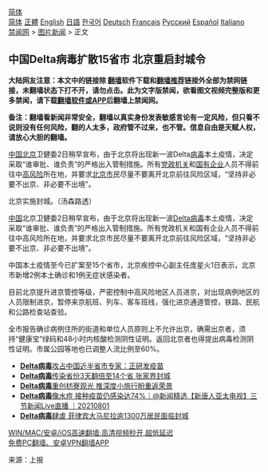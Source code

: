  <!-- 面包屑导航 --> <div class="breadcrumb"><!-- GTranslate: https://gtranslate.io/ -->  <div class="switcher notranslate">  <div class="selected">  <a href="#" onclick="return false;"> 简体</a>  </div>  <div class="option">  <a href="https://www.bannedbook.org" onclick="doGTranslate('zh-CN|zh-CN');jQuery('div.switcher div.selected a').html(jQuery(this).html());return false;" title="简体中文" class="nturl selected"> 简体</a>  <a href="https://www.bannedbook.org/zh-tw/" onclick="doGTranslate('zh-CN|zh-TW');jQuery('div.switcher div.selected a').html(jQuery(this).html());return false;" title="繁體中文" class="nturl"> 正體</a>  <a href="https://www.bannedbook.org/en/" onclick="doGTranslate('zh-CN|en');jQuery('div.switcher div.selected a').html(jQuery(this).html());return false;" title="English" class="nturl"> English</a>  <a href="https://www.bannedbook.org/ja/" onclick="doGTranslate('zh-CN|ja');jQuery('div.switcher div.selected a').html(jQuery(this).html());return false;" title="日本語" class="nturl"> 日語</a>  <a href="https://www.bannedbook.org/ko/" onclick="doGTranslate('zh-CN|ko');jQuery('div.switcher div.selected a').html(jQuery(this).html());return false;" title="한국어" class="nturl"> 한국어</a>  <a href="https://www.bannedbook.org/de/" onclick="doGTranslate('zh-CN|de');jQuery('div.switcher div.selected a').html(jQuery(this).html());return false;" title="Deutsch" class="nturl"> Deutsch</a>  <a href="https://www.bannedbook.org/fr/" onclick="doGTranslate('zh-CN|fr');jQuery('div.switcher div.selected a').html(jQuery(this).html());return false;" title="Français" class="nturl"> Français</a>  <a href="https://www.bannedbook.org/ru/" onclick="doGTranslate('zh-CN|ru');jQuery('div.switcher div.selected a').html(jQuery(this).html());return false;" title="Русский" class="nturl"> Русский</a>  <a href="https://www.bannedbook.org/es/" onclick="doGTranslate('zh-CN|es');jQuery('div.switcher div.selected a').html(jQuery(this).html());return false;" title="Español" class="nturl"> Español</a>  <a href="https://www.bannedbook.org/it/" onclick="doGTranslate('zh-CN|it');jQuery('div.switcher div.selected a').html(jQuery(this).html());return false;" title="Italiano" class="nturl"> Italiano</a>  </div>  </div>      <div class='breadcrumb-sub'><!-- Breadcrumb NavXT 6.3.0 --> <a href="https://www.bannedbook.org/" class="home">禁闻网</a> &gt; <a href="https://www.bannedbook.org/bnews/topimagenews/" class="category">图片新闻</a> &gt; 正文</div></div><h2>中国Delta病毒扩散15省市 北京重启封城令</h2> <p class="notice"><b>大陆网友注意：本文中的链接除 <a href="https://github.com/bannedbook/fanqiang" >翻墙</a>软件下载和<a href="https://github.com/killgcd/justmysocks/blob/master/README.md">翻墙推荐</a>链接外全部为禁网链接，未翻墙状态下打不开，请勿点击。此为文字版禁闻，欲看图文视频完整版和更多禁闻，请下载<a href="https://github.com/bannedbook/fanqiang">翻墙软件或APP</a>后翻墙上禁闻网。</p><p>备注：翻墙看新闻非常安全，翻墙以真实身份发表敏感言论有一定风险，但只看不说则没有任何风险，翻的人太多，政府管不过来，也不管。信息自由是天赋人权，请放心大胆的翻墙。</b></p>  <div class="entry"> <p id="summary"><span class='wp_keywordlink_affiliate'><a href="https://www.bannedbook.org/" title="中国" target="_blank">中国</a></span><a href="https://www.bannedbook.org/bnews/tag/%e5%8c%97%e4%ba%ac/" class="st_tag internal_tag" rel="tag" title="标签 北京 下的日志">北京</a>卫健委2日稍早宣布，由于北京将出现新一波Delta<a href="https://www.bannedbook.org/bnews/tag/%e7%97%85%e6%af%92/" class="st_tag internal_tag" rel="tag" title="标签 病毒 下的日志">病毒</a>本土疫情，决定采取“谁审批、谁负责”的严格出入管制措施。所有<a href="https://www.bannedbook.org/bnews/tag/%E5%85%9A%E6%94%BF%E6%9C%BA%E5%85%B3/" class="st_tag internal_tag" rel="tag" title="标签 党政机关 下的日志">党政机关</a>和<a href="https://www.bannedbook.org/bnews/tag/%E5%9B%BD%E6%9C%89%E4%BC%81%E4%B8%9A/" class="st_tag internal_tag" rel="tag" title="标签 国有企业 下的日志">国有企业</a>人员不得前往中<a href="https://www.bannedbook.org/bnews/tag/%E9%AB%98%E9%A3%8E%E9%99%A9/" class="st_tag internal_tag" rel="tag" title="标签 高风险 下的日志">高风险</a>所在地，并要求<a href="https://www.bannedbook.org/bnews/tag/%E5%8C%97%E4%BA%AC%E5%B8%82/" class="st_tag internal_tag" rel="tag" title="标签 北京市 下的日志">北京市</a>民尽量不要离开北京前往风险区域，“坚持非必要不出京、非必要不出境”。</p> <p id="conimg">北京实施封城。（汤森路透）</p>  <p><a href="https://www.bannedbook.org/bnews/tag/%E4%B8%AD%E5%9B%BD/" class="st_tag internal_tag" rel="tag" title="标签 中国 下的日志">中国</a>北京卫健委2日稍早宣布，由于北京将出现新一波<a href="https://www.bannedbook.org/bnews/tag/delta%e7%97%85%e6%af%92/" class="st_tag internal_tag" rel="tag" title="标签 Delta病毒 下的日志">Delta病毒</a>本土疫情，决定采取“谁审批、谁负责”的严格出入管制措施。所有党政机关和国有企业人员不得前往中高风险所在地，并要求北京市民尽量不要离开北京前往风险区域，“坚持非必要不出京、非必要不出境”。</p> <p>中国本土疫情至今已扩案至15个省市，北京疾控中心副主任庞星火1日表示，北京市新增2例本土确诊和1例无症状感染者。</p>  <p>目前北京提升进京管控等级，严密控制中高风险地区人员进京，对出现病例地区的人员限制进京，暂停来京航班、列车、客车班线，强化进京通道管控，铁路、民航和公路检查站查验。</p> <p>全市报告确诊病例住所的街道和单位人员原则上不允许出京，确需出京者，须持“健康宝”绿码和48小时内核酸检测阴性证明。返回北京者也得提出病毒检测阴性证明。市属公园等地也已调整人流比例至60%。</p>  <ul class='op-related-articles' title='相关阅读'> <li><a href='https://www.bannedbook.org/bnews/baitai/20210802/1598927.html' target='_blank'><b>Delta病毒</b>攻占中国近半省市专家：正研发疫苗</a></li> <li><a href='https://www.bannedbook.org/bnews/comments/20210802/1598653.html' target='_blank'><b>Delta病毒</b>传染省份3天翻倍至14个省 张家界封城</a></li> <li><a href='https://www.bannedbook.org/bnews/taiwannews/20210801/1598201.html' target='_blank'><b>Delta病毒</b>重创枋寮观光 推深度小旅行盼重返荣景</a></li> <li><a href='https://www.bannedbook.org/bnews/bannedvideo/20210801/1598152.html' target='_blank'><b>Delta病毒</b>像水痘 接种疫苗仍感染达74%｜@新闻精选【新唐人亚太电视】三节新闻Live直播 ｜20210801</a></li> <li><a href='https://www.bannedbook.org/bnews/baitai/20210731/1597568.html' target='_blank'><b>Delta病毒</b>肆虐 菲律宾大马尼拉逾1300万居民面临封城</a></li> </ul> <p class="texttj"> <a href="https://github.com/bannedbook/fanqiang/wiki/V2ray%E6%9C%BA%E5%9C%BA" target="_blank">WIN/MAC/安卓/iOS高速翻墙:高清视频秒开,超低延迟</a><br/> <a href="https://github.com/bannedbook/fanqiang/wiki/%E7%A6%81%E9%97%BB%E7%BD%91%E5%AE%89%E5%8D%93%E7%BF%BB%E5%A2%99%E6%96%B0%E9%97%BBAPP" target="_blank">免费PC翻墙、安卓VPN翻墙APP</a></p><p> 来源：上报 </p> <a name='sharetosocial'></a>  <div style="margin-bottom:5px;padding-bottom:5px;clear:both"> <div id="archive-pix-1" class="banner-ads"> <!-- AuctionX Display platform tag START --> <div id="26318x728x90x621x_ADSLOT2" clicktrack="%%CLICK_URL_ESC%%"></div> <!-- AuctionX Display platform tag END --> </div> <div id="archive-pix-2" class="banner-ads"> <!-- AuctionX Display platform tag START --> <div id="26315x300x250x621x_ADSLOT2" clicktrack="%%CLICK_URL_ESC%%"></div> <!-- AuctionX Display platform tag END --> </div> </div>  <div id="archive-pix-1" class="banner-ads"> <!-- AuctionX Display platform tag START --> <div id="26318x728x90x621x_ADSLOT3" clicktrack="%%CLICK_URL_ESC%%"></div> <!-- AuctionX Display platform tag END --> </div> </div><!--END ENTRY--> 
